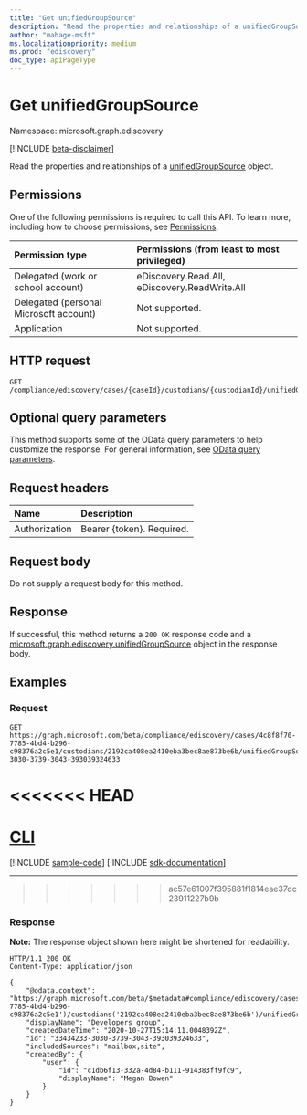 ```yaml
---
title: "Get unifiedGroupSource"
description: "Read the properties and relationships of a unifiedGroupSource object."
author: "mahage-msft"
ms.localizationpriority: medium
ms.prod: "ediscovery"
doc_type: apiPageType
---
```


# Get unifiedGroupSource

Namespace: microsoft.graph.ediscovery

[!INCLUDE [beta-disclaimer](../../includes/beta-disclaimer.md)]

Read the properties and relationships of a [unifiedGroupSource](../resources/ediscovery-unifiedgroupsource.md) object.

## Permissions

One of the following permissions is required to call this API. To learn more, including how to choose permissions, see [Permissions](/graph/permissions-reference).

|Permission type|Permissions (from least to most privileged)|
|:---|:---|
|Delegated (work or school account)|eDiscovery.Read.All, eDiscovery.ReadWrite.All|
|Delegated (personal Microsoft account)|Not supported.|
|Application|Not supported.|

## HTTP request

<!-- {
  "blockType": "ignored"
}
-->

``` http
GET /compliance/ediscovery/cases/{caseId}/custodians/{custodianId}/unifiedGroupSources/{unifiedGroupSourceId}
```

## Optional query parameters

This method supports some of the OData query parameters to help customize the response. For general information, see [OData query parameters](/graph/query-parameters).

## Request headers

|Name|Description|
|:---|:---|
|Authorization|Bearer {token}. Required.|

## Request body

Do not supply a request body for this method.

## Response

If successful, this method returns a `200 OK` response code and a [microsoft.graph.ediscovery.unifiedGroupSource](../resources/ediscovery-unifiedgroupsource.md) object in the response body.

## Examples

### Request


<!-- {
  "blockType": "request",
  "name": "get_unifiedgroupsource_2"
}
-->

``` http
GET https://graph.microsoft.com/beta/compliance/ediscovery/cases/4c8f8f70-7785-4bd4-b296-c98376a2c5e1/custodians/2192ca408ea2410eba3bec8ae873be6b/unifiedGroupSources/33434233-3030-3739-3043-393039324633
```

<<<<<<< HEAD
=======
# [CLI](#tab/cli)
[!INCLUDE [sample-code](../includes/snippets/cli/get-unifiedgroupsource-2-cli-snippets.md)]
[!INCLUDE [sdk-documentation](../includes/snippets/snippets-sdk-documentation-link.md)]

---

>>>>>>> ac57e61007f395881f1814eae37dc23911227b9b
### Response

**Note:** The response object shown here might be shortened for readability.
<!-- {
  "blockType": "response",
  "truncated": true,
  "@odata.type": "microsoft.graph.ediscovery.unifiedGroupSource"
}
-->

``` http
HTTP/1.1 200 OK
Content-Type: application/json

{
    "@odata.context": "https://graph.microsoft.com/beta/$metadata#compliance/ediscovery/cases('4c8f8f70-7785-4bd4-b296-c98376a2c5e1')/custodians('2192ca408ea2410eba3bec8ae873be6b')/unifiedGroupSources",
    "displayName": "Developers group",
    "createdDateTime": "2020-10-27T15:14:11.0048392Z",
    "id": "33434233-3030-3739-3043-393039324633",
    "includedSources": "mailbox,site",
    "createdBy": {
        "user": {
            "id": "c1db6f13-332a-4d84-b111-914383ff9fc9",
            "displayName": "Megan Bowen"
        }
    }
}
```
